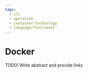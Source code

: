 ```yaml
---
tags:
  - cli
  - operation
  - container-technology
  - language/functional
---
```

# Docker

TODO! Write abstract and provide links